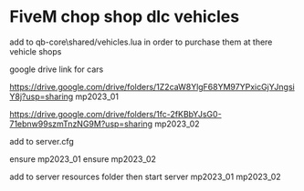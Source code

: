 # FiveM chop shop dlc vehicles 

add to qb-core\shared/vehicles.lua
in order to purchase them at there vehicle shops


google drive link for cars

https://drive.google.com/drive/folders/1Z2caW8YlgF68YM97YPxicGjYJngsiY8j?usp=sharing       mp2023_01

https://drive.google.com/drive/folders/1fc-2fKBbYJsG0-71ebnw99szmTnzNG9M?usp=sharing       mp2023_02

add to server.cfg

ensure mp2023_01
ensure mp2023_02

add to server resources folder then start server 
 mp2023_01
 mp2023_02
